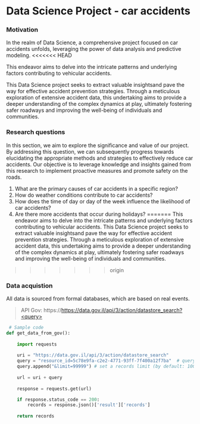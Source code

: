 # Data Science Project - car accidents

### Motivation
In the realm of Data Science, a comprehensive project focused on car accidents unfolds, leveraging the power of data analysis and predictive modeling.
<<<<<<< HEAD

This endeavor aims to delve into the intricate patterns and underlying factors contributing to vehicular accidents.

This Data Science project seeks to extract valuable insightsand pave the way for effective accident prevention strategies. 
Through a meticulous exploration of extensive accident data, this undertaking aims to provide a deeper understanding of the complex dynamics at play, ultimately fostering safer roadways and improving the well-being of individuals and communities.

### Research questions
In this section, we aim to explore the significance and value of our project.
By addressing this question, we can subsequently progress towards elucidating the appropriate methods and strategies to effectively reduce car accidents.
Our objective is to leverage knowledge and insights gained from this research to implement proactive measures and promote safety on the roads.
 1. What are the primary causes of car accidents in a specific region?
 2. How do weather conditions contribute to car accidents?
 3. How does the time of day or day of the week influence the likelihood of car accidents?
 5. Are there more accidents that occur during holidays?
=======
This endeavor aims to delve into the intricate patterns and underlying factors contributing to vehicular accidents. This Data Science project seeks to extract valuable insightsand pave the way for effective accident prevention strategies.
Through a meticulous exploration of extensive accident data, this undertaking aims to provide a deeper understanding of the complex dynamics at play, ultimately fostering safer roadways and improving the well-being of individuals and communities.
>>>>>>> origin


### Data acquistion
All data is sourced from formal databases, which are based on real events.
> API Gov: https://https://data.gov.il/api/3/action/datastore_search?<query>
```python
 # Sample code
def get_data_from_gov():
    
    import requests
    
    uri = "https://data.gov.il/api/3/action/datastore_search" 
    query = "resource_id=5c78e9fa-c2e2-4771-93ff-7f400a12f7ba"  # query by resource_id
    query.append("&limit=99999") # set a records limit (by default: 1000)
    
    url = uri + query
    
    response = requests.get(url)

    if response.status_code == 200:
        records = response.json()['result']['records']
    
    return records
```
